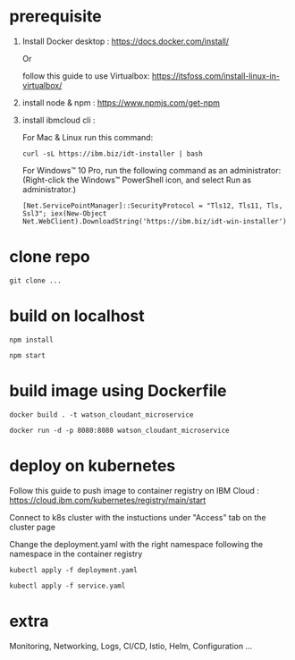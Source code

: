 # prerequisite

1) Install Docker desktop : https://docs.docker.com/install/

   Or 
   
   follow this guide to use Virtualbox: https://itsfoss.com/install-linux-in-virtualbox/

2) install node & npm : https://www.npmjs.com/get-npm

3) install ibmcloud cli :
   
   For Mac & Linux run this command: 
   ```
   curl -sL https://ibm.biz/idt-installer | bash
   ```
   
   For Windows™ 10 Pro, run the following command as an administrator: (Right-click the Windows™ PowerShell icon, and select Run as administrator.)
   ```
   [Net.ServicePointManager]::SecurityProtocol = "Tls12, Tls11, Tls, Ssl3"; iex(New-Object Net.WebClient).DownloadString('https://ibm.biz/idt-win-installer')
   ```
   
# clone repo

```
git clone ...
```

# build on localhost

```
npm install

npm start
```

# build image using Dockerfile

```
docker build . -t watson_cloudant_microservice

docker run -d -p 8080:8080 watson_cloudant_microservice
```

# deploy on kubernetes

Follow this guide to push image to container registry on IBM Cloud :
https://cloud.ibm.com/kubernetes/registry/main/start

Connect to k8s cluster with the instuctions under "Access" tab on the cluster page

Change the deployment.yaml with the right namespace following the namespace in the container registry

```
kubectl apply -f deployment.yaml

kubectl apply -f service.yaml
```

# extra

Monitoring, Networking, Logs, CI/CD, Istio, Helm, Configuration ...
